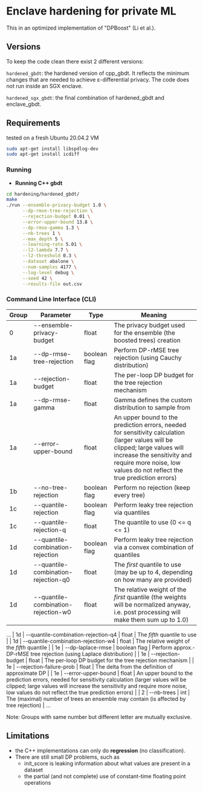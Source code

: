 # Enclave hardening for private ML

This in an optimized implementation of "DPBoost" (Li et al.).

## Versions
To keep the code clean there exist 2 different versions:

`hardened_gbdt`: the hardened version of cpp_gbdt. It reflects the minimum changes that are needed to achieve ε-differential privacy. The code does not run inside an SGX enclave.

`hardened_sgx_gbdt`: the final combination of hardened_gbdt and enclave_gbdt.


## Requirements
tested on a fresh Ubuntu 20.04.2 VM
```bash
sudo apt-get install libspdlog-dev
sudo apt-get install icdiff
```


### Running
- **Running C++ gbdt**
```bash
cd hardening/hardened_gbdt/
make
./run --ensemble-privacy-budget 1.0 \
      --dp-rmse-tree-rejection \
      --rejection-budget 0.01 \
      --error-upper-bound 13.8 \
      --dp-rmse-gamma 1.3 \
      --nb-trees 1 \
      --max_depth 5 \
      --learning-rate 5.01 \
      --l2-lambda 7.7 \
      --l2-threshold 0.3 \
      --dataset abalone \
      --num-samples 4177 \
      --log-level debug \
      --seed 42 \
      --results-file out.csv
```

### Command Line Interface (CLI)
| Group | Parameter                           | Type         | Meaning                                                               |
| ----- | ----------------------------------- | ------------ | --------------------------------------------------------------------- |
| 0     | --ensemble-privacy-budget           | float        | The privacy budget used for the ensemble (the boosted trees) creation |
| 1a    | --dp-rmse-tree-rejection            | boolean flag | Perform DP-rMSE tree rejection (using Cauchy distribution)            |
| 1a    | --rejection-budget                  | float        | The per-loop DP budget for the tree rejection mechanism               |
| 1a    | --dp-rmse-gamma                     | float        | Gamma defines the custom distribution to sample from                  |
| 1a    | --error-upper-bound                 | float        | An upper bound to the prediction errors, needed for sensitivity calculation (larger values will be clipped; large values will increase the sensitivity and require more noise, low values do not reflect the true prediction errors) |
| 1b    | --no-tree-rejection                 | boolean flag | Perform no rejection (keep every tree)                                |
| 1c    | --quantile-rejection                | boolean flag | Perform leaky tree rejection via quantiles                            |
| 1c    | --quantile-rejection-q              | float        | The quantile to use (0 <= q <= 1)                                     |
| 1d    | --quantile-combination-rejection    | boolean flag | Perform leaky tree rejection via a convex combination of quantiles    |
| 1d    | --quantile-combination-rejection-q0 | float        | The *first* quantile to use (may be up to 4, depending on how many are provided) |
| 1d    | --quantile-combination-rejection-w0 | float        | The relative weight of the *first* quantile (the weights will be normalized anyway, i.e. post processing will make them sum up to 1.0) |
…
| 1d    | --quantile-combination-rejection-q4 | float        | The *fifth* quantile to use                                            |
| 1d    | --quantile-combination-rejection-w4 | float        | The relative weight of the *fifth* quantile                            |
| 1e    | --dp-laplace-rmse                   | boolean flag | Perform approx.-DP-rMSE tree rejection (using Laplace distribution)    |
| 1e    | --rejection-budget                  | float        | The per-loop DP budget for the tree rejection mechanism                |
| 1e    | --rejection-failure-prob            | float        | The delta from the definition of approximate DP                        |
| 1e    | --error-upper-bound                 | float        | An upper bound to the prediction errors, needed for sensitivity calculation (larger values will be clipped; large values will increase the sensitivity and require more noise, low values do not reflect the true prediction errors) |
| 2     | --nb-trees                | int          | The (maximal) number of trees an ensemble may contain (is affected by tree rejection) |
…

Note: Groups with same number but different letter are mutually exclusive.

## Limitations
- the C++ implementations can only do **regression** (no classification).
- There are still small DP problems, such as
  - init\_score is leaking information about what values are present in a dataset
  - the partial (and not complete) use of constant-time floating point operations
